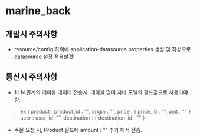 # marine_back

## 개발시 주의사항
- resource/config 하위에 application-datasource.properties 생성 및 작성으로 datasource 설정 적용할것!

## 통신시 주의사항
-  1 : N 관계의 테이블 데이터 전송시, 테이블 명이 자바 모델의 필드값으로 사용되야함.
> ex ) 
>			product :
>				product_id : "",
>				origin : "",
>				price : {
>					price_id : "",
>						unit : ""
>				}
>			user :
>				user_id :"",
>				destination : {
>					destination_id : ""
>				}
- 주문 요청 시, Product 필드에 amount : "" 추가 해서 전송.

